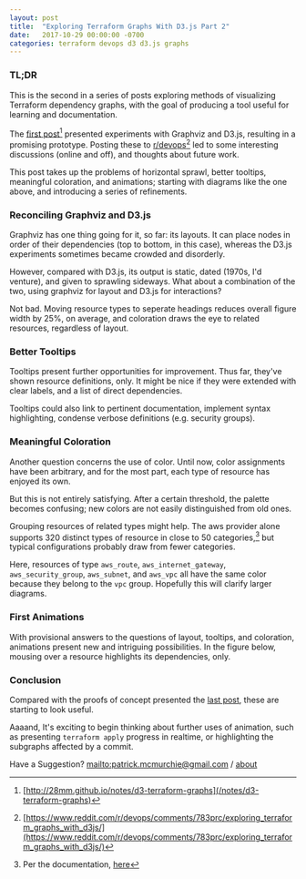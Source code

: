 ```yaml
---
layout: post
title:  "Exploring Terraform Graphs With D3.js Part 2"
date:   2017-10-29 00:00:00 -0700
categories: terraform devops d3 d3.js graphs
---
```

<link rel="stylesheet" type="text/css" href="/assets/terraform-graphs-2/style.css">

### TL;DR

This is the second in a series of posts exploring methods of visualizing Terraform dependency graphs, with the goal of producing a tool useful for learning and documentation.

<div id="demo1"></div>

The [first post](/notes/d3-terraform-graphs)[^1] presented experiments with Graphviz and D3.js, resulting in a promising prototype. Posting these to [r/devops](https://www.reddit.com/r/devops/comments/783prc/exploring_terraform_graphs_with_d3js/)[^2] led to some interesting discussions (online and off), and thoughts about future work.

This post takes up the problems of horizontal sprawl, better tooltips, meaningful coloration, and animations; starting with diagrams like the one above, and introducing a series of refinements.

### Reconciling Graphviz and D3.js

Graphviz has one thing going for it, so far: its layouts. It can place nodes in order of their dependencies (top to bottom, in this case), whereas the D3.js experiments sometimes became crowded and disorderly.

However, compared with D3.js, its output is static, dated (1970s, I'd venture), and given to sprawling sideways. What about a combination of the two, using graphviz for layout and D3.js for interactions?

<style>
div#demo1 > svg {
       height: 400px;
       display: block;
       margin: auto;
}

</style>
<div id="demo3"></div>

Not bad. Moving resource types to seperate headings reduces overall figure width by 25%, on average, and coloration draws the eye to related resources, regardless of layout.

### Better Tooltips

Tooltips present further opportunities for improvement. Thus far, they've shown resource definitions, only. It might be nice if they were extended with clear labels, and a list of direct dependencies.

<div id="tooltip-demo-1"></div>
<style>
div#tooltip-demo-1 > svg {
       height: 600px;
       display: block;
       margin: auto;
}
</style>

Tooltips could also link to pertinent documentation, implement syntax highlighting, condense verbose definitions (e.g. security groups).

### Meaningful Coloration

Another question concerns the use of color. Until now, color assignments have been arbitrary, and for the most part, each type of resource has enjoyed its own. 

But this is not entirely satisfying. After a certain threshold, the palette becomes confusing; new colors are not easily distinguished from old ones. 

Grouping resources of related types might help. The aws provider alone supports 320 distinct types of resource in close to 50 categories,[^5] but typical configurations probably draw from fewer categories. 

<div id="demo4"></div>

Here, resources of type `aws_route`, `aws_internet_gateway`, `aws_security_group`, `aws_subnet`, and `aws_vpc` all have the same color because they belong to the `vpc` group. Hopefully this will clarify larger diagrams.

### First Animations

With provisional answers to the questions of layout, tooltips, and coloration, animations present new and intriguing possibilities. In the figure below, mousing over a resource highlights its dependencies, only.

<div id="demo6"></div>


### Conclusion

Compared with the proofs of concept presented the [last post](/notes/d3-terraform-graphs), these are starting to look useful. 

Aaaand, It's exciting to begin thinking about further uses of animation, such as presenting `terraform apply` progress in realtime, or highlighting the subgraphs affected by a commit. 

Have a Suggestion? <mailto:patrick.mcmurchie@gmail.com> / [about](/about)

[^1]: [http://28mm.github.io/notes/d3-terraform-graphs](/notes/d3-terraform-graphs)
[^2]: [https://www.reddit.com/r/devops/comments/783prc/exploring_terraform_graphs_with_d3js/](https://www.reddit.com/r/devops/comments/783prc/exploring_terraform_graphs_with_d3js/)
[^5]: Per the documentation, [here](https://www.terraform.io/docs/providers/aws/index.html)

<script src="https://d3js.org/d3.v4.js"></script>
<script src="/assets/terraform-graphs-2/js/fisheye.js"></script>
<script src="/assets/terraform-graphs-2/js/d3-tip.js"></script>
<script src="/assets/terraform-graphs-2/js/terraform-graph.js"></script>

<script>

// use the oldest version of svg_activate
svg_activate_old('div#demo1', 
    '/assets/terraform-graphs-2/demo-1.svg', 
    '/assets/terraform-graphs-2/demo-1.json');

svg_activate_old('div#demo2',
    '/assets/terraform-graphs-2/demo-2.svg', 
    '/assets/terraform-graphs-2/demo-2.json');

svg_activate_old('div#demo3',
    '/assets/terraform-graphs-2/demo-3.svg', 
    '/assets/terraform-graphs-2/demo-3.json');


// use the naive color version of svg_activate w/ tooltips
svg_activate_simple('div#tooltip-demo-1',
	'/assets/terraform-graphs-2/tooltip-demo-1.svg',
	'/assets/terraform-graphs-2/tooltip-demo-1.json')


// better-colors version of svg_activate w/tooltips
svg_activate_color('div#demo4',
    '/assets/terraform-graphs-2/demo-3.svg',
    '/assets/terraform-graphs-2/demo-3.json');

//svg_activate_color('div#demo5',
//    '/assets/terraform-graphs-2/demo-5.svg', 
//    '/assets/terraform-graphs-2/demo-5.json');

// current version of svg_activate w/colors w/tooltips w/animations
svg_activate('div#demo6',
    '/assets/terraform-graphs-2/demo-3.svg',
    '/assets/terraform-graphs-2/demo-3.json');


</script>


<!--
 Below is the default output for a simple configuration.
<img src="/assets/terraform-graphs/demo-1.svg">
--> 